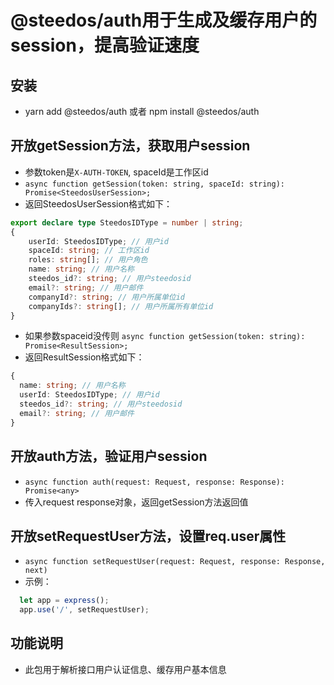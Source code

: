 # @steedos/auth用于生成及缓存用户的session，提高验证速度
## 安装
- yarn add @steedos/auth 或者  npm install @steedos/auth

## 开放getSession方法，获取用户session
- 参数token是`X-AUTH-TOKEN`, spaceId是工作区id
- `async function getSession(token: string, spaceId: string): Promise<SteedosUserSession>;`
- 返回SteedosUserSession格式如下：
```ts
export declare type SteedosIDType = number | string;
{
    userId: SteedosIDType; // 用户id
    spaceId: string; // 工作区id
    roles: string[]; // 用户角色
    name: string; // 用户名称
    steedos_id?: string; // 用户steedosid
    email?: string; // 用户邮件
    companyId?: string; // 用户所属单位id
    companyIds?: string[]; // 用户所属所有单位id
}
```
- 如果参数spaceid没传则 `async function getSession(token: string): Promise<ResultSession>;`
- 返回ResultSession格式如下：
```ts
{
  name: string; // 用户名称
  userId: SteedosIDType; // 用户id
  steedos_id?: string; // 用户steedosid
  email?: string; // 用户邮件
}
```
## 开放auth方法，验证用户session
- `async function auth(request: Request, response: Response): Promise<any>`
- 传入request response对象，返回getSession方法返回值

## 开放setRequestUser方法，设置req.user属性
- `async function setRequestUser(request: Request, response: Response, next)`
- 示例：
```js
  let app = express();
  app.use('/', setRequestUser);
```

## 功能说明
- 此包用于解析接口用户认证信息、缓存用户基本信息